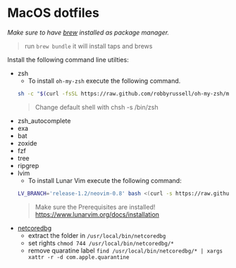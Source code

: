 # MacOS dotfiles
_Make sure to have [brew](https://docs.brew.sh) installed as package manager._

> run `brew bundle` it will install taps and brews

Install the following command line utilties:
- zsh
    - To install `oh-my-zsh` execute the following command.
    ```bash
    sh -c "$(curl -fsSL https://raw.github.com/robbyrussell/oh-my-zsh/master/tools/install.sh)"
    ```
    > Change default shell with chsh -s /bin/zsh
- zsh_autocomplete
- exa
- bat
- zoxide
- fzf
- tree
- ripgrep
- lvim
    - To install Lunar Vim execute the following command:
    ```bash
    LV_BRANCH='release-1.2/neovim-0.8' bash <(curl -s https://raw.githubusercontent.com/lunarvim/lunarvim/master/utils/installer/install.sh)
    ```
    > Make sure the Prerequisites are installed! https://www.lunarvim.org/docs/installation 
- [netcoredbg](https://github.com/Samsung/netcoredbg)
    - extract the folder in `/usr/local/bin/netcoredbg`
    - set rights `chmod 744 /usr/local/bin/netcoredbg/*`
    - remove quaratine label `find /usr/local/bin/netcoredbg/* | xargs xattr -r -d com.apple.quarantine`

